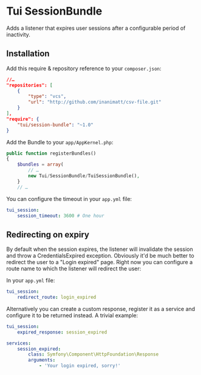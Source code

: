 # Tui SessionBundle

Adds a listener that expires user sessions after a configurable period of inactivity.

## Installation

Add this require & repository reference to your `composer.json`:

```json
//…
"repositories": [
    {
        "type": "vcs",
        "url": "http://github.com/inanimatt/csv-file.git"
    }
],
"require": {
    "tui/session-bundle": "~1.0"
}

```

Add the Bundle to your `app/AppKernel.php`:

```php
public function registerBundles()
{
    $bundles = array(
        // …
        new Tui/SessionBundle/TuiSessionBundle(),
    }
    // …
```

You can configure the timeout in your `app.yml` file:

```yaml
tui_session:
    session_timeout: 3600 # One hour
```

## Redirecting on expiry

By default when the session expires, the listener will invalidate the session and throw a CredentialsExpired exception. Obviously it'd be much better to redirect the user to a "Login expired" page. Right now you can configure a route name to which the listener will redirect the user:

In your `app.yml` file:

```yaml
tui_session:
    redirect_route: login_expired
```

Alternatively you can create a custom response, register it as a service and configure it to be returned instead. A trivial example:

```yaml
tui_session:
    expired_response: session_expired

services:
    session_expired:
        class: Symfony\Component\HttpFoundation\Response
        arguments:
            - 'Your login expired, sorry!'
```
